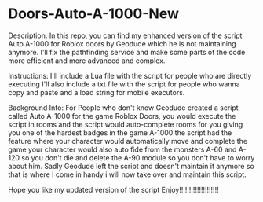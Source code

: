 # Doors-Auto-A-1000-New
Description:
In this repo, you can find my enhanced version of the script Auto A-1000 for Roblox doors by Geodude which he is not maintaining anymore.
I'll fix the pathfinding service and make some parts of the code more efficient and more advanced and complex.

Instructions:
I'll include a Lua file with the script for people who are directly executing I'll also include a txt file with the script for people who wanna copy and paste and a load string for mobile executors.

Background Info:
For People who don't know Geodude created a script called Auto A-1000 for the game Roblox Doors, you would execute the script in rooms and the script would auto-complete rooms for you giving you one of the hardest badges in the game A-1000 the script had the feature where your character would automatically move and complete the game your character would also auto fide from the monsters A-60 and A-120 so you don't die and delete the A-90 module so you don't have to worry about him. Sadly Geodude left the script and doesn't maintain it anymore so that is where I come in handy i will now take over and maintain this script.

Hope you like my updated version of the script Enjoy!!!!!!!!!!!!!!!!!!!!

